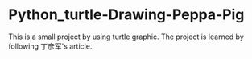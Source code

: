 # Python_turtle-Drawing-Peppa-Pig

This is a small project by using turtle graphic. 
The project is learned by following 丁彦军's article. 
